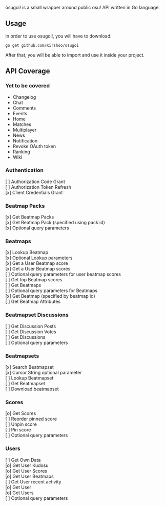 osugoi! is a small wrapper around public osu! API written in Go language.

## Usage
In order to use osugoi!, you will have to download:  
```
go get github.com/Kirshoo/osugoi
```  
  
After that, you will be able to import and use it inside your project.

## API Coverage
### Yet to be covered
- Changelog
- Chat
- Comments
- Events
- Home
- Matches
- Multiplayer
- News
- Notification
- Revoke OAuth token
- Ranking
- Wiki

### Authentication
[ ] Authorization Code Grant  
[ ] Authorization Token Refresh  
[x] Client Credentials Grant  

### Beatmap Packs
[x] Get Beatmap Packs  
[x] Get Beatmap Pack (specified using pack id)  
[x] Optional query parameters  

### Beatmaps
[x] Lookup Beatmap  
[x] Optional Lookup parameters  
[x] Get a User Beatmap score  
[x] Get a User Beatmap scores  
[ ] Optional query parameters for user beatmap scores  
[ ] Get top Beatmap scores  
[ ] Get Beatmaps  
[ ] Optional query parameters for Beatmaps  
[x] Get Beatmap (specified by beatmap id)  
[ ] Get Beatmap Attributes  

### Beatmapset Discussions
[ ] Get Discussion Posts  
[ ] Get Discussion Votes  
[ ] Get Discussions  
[ ] Optional query parameters  

### Beatmapsets
[x] Search Beatmapset  
[x] Cursor String optional parameter  
[ ] Lookup Beatmapset  
[ ] Get Beatmapset  
[ ] Download beatmapset  

### Scores
[o] Get Scores  
[ ] Reorder pinned score  
[ ] Unpin score  
[ ] Pin score  
[ ] Optional query parameters  

### Users
[ ] Get Own Data  
[o] Get User Kudosu  
[o] Get User Scores  
[o] Get User Beatmaps  
[ ] Get User recent activity  
[o] Get User  
[o] Get Users  
[ ] Optional query parameters  
